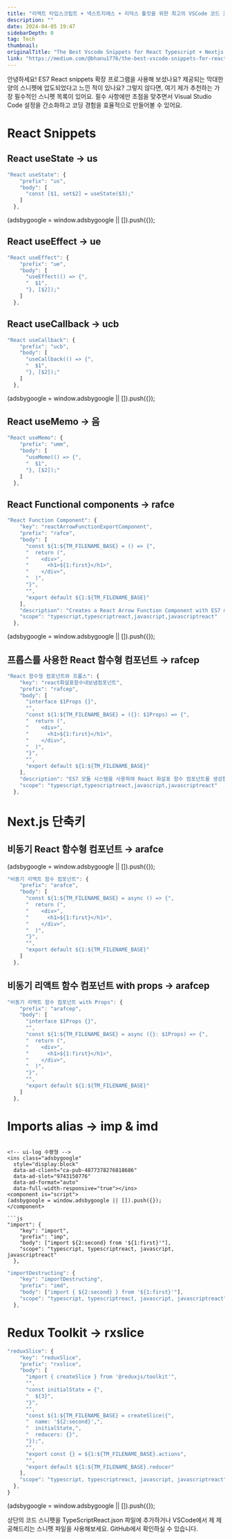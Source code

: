 ```yaml
---
title: "리액트 타입스크립트 + 넥스트지에스 + 리덕스 툴킷을 위한 최고의 VSCode 코드 조각들"
description: ""
date: 2024-04-05 19:47
sidebarDepth: 0
tag: Tech
thumbnail: 
originalTitle: "The Best Vscode Snippets for React Typescript + Nextjs + Redux Toolkit"
link: "https://medium.com/@bhanu1776/the-best-vscode-snippets-for-react-typescript-nextjs-redux-toolkit-e70db3ed3afd"
---
```



안녕하세요! ES7 React snippets 확장 프로그램을 사용해 보셨나요? 제공되는 막대한 양의 스니펫에 압도되었다고 느낀 적이 있나요? 그렇지 않다면, 여기 제가 추천하는 가장 필수적인 스니펫 목록이 있어요. 필수 사항에만 초점을 맞추면서 Visual Studio Code 설정을 간소화하고 코딩 경험을 효율적으로 만들어볼 수 있어요.

# React Snippets

## React useState → us

```js
"React useState": {
    "prefix": "us",
    "body": [
      "const [$1, set$2] = useState($3);"
    ]
  },
```

<!-- ui-log 수평형 -->
<ins class="adsbygoogle"
  style="display:block"
  data-ad-client="ca-pub-4877378276818686"
  data-ad-slot="9743150776"
  data-ad-format="auto"
  data-full-width-responsive="true"></ins>
<component is="script">
(adsbygoogle = window.adsbygoogle || []).push({});
</component>

## React useEffect → ue

```js
"React useEffect": {
    "prefix": "ue",
    "body": [
      "useEffect(() => {",
      "  $1",
      "}, [$2]);"
    ]
  },
```

## React useCallback → ucb

```js
"React useCallback": {
    "prefix": "ucb",
    "body": [
      "useCallback(() => {",
      "  $1",
      "}, [$2]);"
    ]
  },
```

<!-- ui-log 수평형 -->
<ins class="adsbygoogle"
  style="display:block"
  data-ad-client="ca-pub-4877378276818686"
  data-ad-slot="9743150776"
  data-ad-format="auto"
  data-full-width-responsive="true"></ins>
<component is="script">
(adsbygoogle = window.adsbygoogle || []).push({});
</component>

## React useMemo → 음

```js
"React useMemo": {
    "prefix": "umm",
    "body": [
      "useMemo(() => {",
      "  $1",
      "}, [$2]);"
    ]
  },
```

## React Functional components → rafce

```js
"React Function Component": {
    "key": "reactArrowFunctionExportComponent",
    "prefix": "rafce",
    "body": [
      "const ${1:${TM_FILENAME_BASE} = () => {",
      "  return (",
      "    <div>",
      "      <h1>${1:first}</h1>",
      "    </div>",
      "  )",
      "}",
      "",
      "export default ${1:${TM_FILENAME_BASE}"
    ],
    "description": "Creates a React Arrow Function Component with ES7 module system",
    "scope": "typescript,typescriptreact,javascript,javascriptreact"
  },
```

<!-- ui-log 수평형 -->
<ins class="adsbygoogle"
  style="display:block"
  data-ad-client="ca-pub-4877378276818686"
  data-ad-slot="9743150776"
  data-ad-format="auto"
  data-full-width-responsive="true"></ins>
<component is="script">
(adsbygoogle = window.adsbygoogle || []).push({});
</component>

## 프롭스를 사용한 React 함수형 컴포넌트 → rafcep

```js
"React 함수형 컴포넌트와 프롭스": {
    "key": "react화살표함수내보냄컴포넌트",
    "prefix": "rafcep",
    "body": [
      "interface $1Props {}",
      "",
      "const ${1:${TM_FILENAME_BASE} = ({}: $1Props) => {",
      "  return (",
      "    <div>",
      "      <h1>${1:first}</h1>",
      "    </div>",
      "  )",
      "}",
      "",
      "export default ${1:${TM_FILENAME_BASE}"
    ],
    "description": "ES7 모듈 시스템을 사용하여 React 화살표 함수 컴포넌트를 생성합니다.",
    "scope": "typescript,typescriptreact,javascript,javascriptreact"
  },
```

# Next.js 단축키

## 비동기 React 함수형 컴포넌트 → arafce

<!-- ui-log 수평형 -->
<ins class="adsbygoogle"
  style="display:block"
  data-ad-client="ca-pub-4877378276818686"
  data-ad-slot="9743150776"
  data-ad-format="auto"
  data-full-width-responsive="true"></ins>
<component is="script">
(adsbygoogle = window.adsbygoogle || []).push({});
</component>

```js
"비동기 리액트 함수 컴포넌트": {
    "prefix": "arafce",
    "body": [
      "const ${1:${TM_FILENAME_BASE} = async () => {",
      "  return (",
      "    <div>",
      "      <h1>${1:first}</h1>",
      "    </div>",
      "  )",
      "}",
      "",
      "export default ${1:${TM_FILENAME_BASE}"
    ]
  },
```

## 비동기 리액트 함수 컴포넌트 with props → arafcep

```js
"비동기 리액트 함수 컴포넌트 with Props": {
    "prefix": "arafcep",
    "body": [
      "interface $1Props {}",
      "",
      "const ${1:${TM_FILENAME_BASE} = async ({}: $1Props) => {",
      "  return (",
      "    <div>",
      "      <h1>${1:first}</h1>",
      "    </div>",
      "  )",
      "}",
      "",
      "export default ${1:${TM_FILENAME_BASE}"
    ]
  },
```

# Imports alias → imp & imd
```  

<!-- ui-log 수평형 -->
<ins class="adsbygoogle"
  style="display:block"
  data-ad-client="ca-pub-4877378276818686"
  data-ad-slot="9743150776"
  data-ad-format="auto"
  data-full-width-responsive="true"></ins>
<component is="script">
(adsbygoogle = window.adsbygoogle || []).push({});
</component>

```js
"import": {
    "key": "import",
    "prefix": "imp",
    "body": ["import ${2:second} from '${1:first}'"],
    "scope": "typescript, typescriptreact, javascript, javascriptreact"
  },
```

```js
"importDestructing": {
    "key": "importDestructing",
    "prefix": "imd",
    "body": ["import { ${2:second} } from '${1:first}'"],
    "scope": "typescript, typescriptreact, javascript, javascriptreact"
  },
```

# Redux Toolkit → rxslice

```js
"reduxSlice": {
    "key": "reduxSlice",
    "prefix": "rxslice",
    "body": [
      "import { createSlice } from '@reduxjs/toolkit'",
      "",
      "const initialState = {",
      "  ${3}",
      "}",
      "",
      "const ${1:${TM_FILENAME_BASE} = createSlice({",
      "  name: '${2:second}',",
      "  initialState,",
      "  reducers: {}",
      "});",
      "",
      "export const {} = ${1:${TM_FILENAME_BASE}.actions",
      "",
      "export default ${1:${TM_FILENAME_BASE}.reducer"
    ],
    "scope": "typescript, typescriptreact, javascript, javascriptreact"
  },
}
```

<!-- ui-log 수평형 -->
<ins class="adsbygoogle"
  style="display:block"
  data-ad-client="ca-pub-4877378276818686"
  data-ad-slot="9743150776"
  data-ad-format="auto"
  data-full-width-responsive="true"></ins>
<component is="script">
(adsbygoogle = window.adsbygoogle || []).push({});
</component>

상단의 코드 스니펫을 TypeScriptReact.json 파일에 추가하거나 VSCode에서 제 제공해드리는 스니펫 파일을 사용해보세요. GitHub에서 확인하실 수 있습니다.